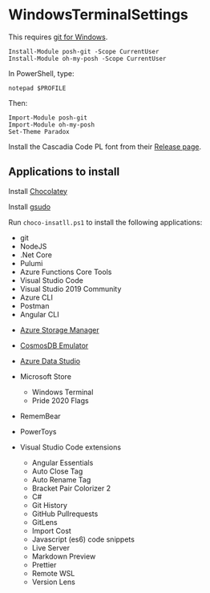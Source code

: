 # WindowsTerminalSettings

This requires [git for Windows](https://gitforwindows.org/).

```
Install-Module posh-git -Scope CurrentUser
Install-Module oh-my-posh -Scope CurrentUser
```

In PowerShell, type:

```
notepad $PROFILE
```

Then:

```
Import-Module posh-git
Import-Module oh-my-posh
Set-Theme Paradox
```

Install the Cascadia Code PL font from their [Release page](https://github.com/microsoft/cascadia-code/releases).

## Applications to install

Install [Chocolatey](https://chocolatey.org/install)

Install [gsudo](https://github.com/gerardog/gsudo)

Run `choco-insatll.ps1` to install the following applications:
  - git
  - NodeJS
  - .Net Core
  - Pulumi
  - Azure Functions Core Tools
  - Visual Studio Code
  - Visual Studio 2019 Community
  - Azure CLI
  - Postman
  - Angular CLI

* [Azure Storage Manager](https://azure.microsoft.com/en-us/features/storage-explorer/)
* [CosmosDB Emulator](https://aka.ms/cosmosdb-emulator)
* [Azure Data Studio](https://docs.microsoft.com/en-us/sql/azure-data-studio/download-azure-data-studio?view=sqlallproducts-allversions)

* Microsoft Store

  - Windows Terminal
  - Pride 2020 Flags

* RememBear
* PowerToys

* Visual Studio Code extensions
  - Angular Essentials
  - Auto Close Tag
  - Auto Rename Tag
  - Bracket Pair Colorizer 2
  - C#
  - Git History
  - GitHub Pullrequests
  - GitLens
  - Import Cost
  - Javascript (es6) code snippets
  - Live Server
  - Markdown Preview
  - Prettier
  - Remote WSL
  - Version Lens
